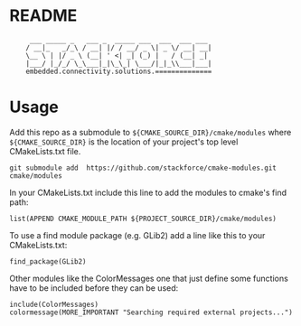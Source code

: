 # README

```
     ___ _____ _   ___ _  _____ ___  ___  ___ ___
    / __|_   _/_\ / __| |/ / __/ _ \| _ \/ __| __|
    \__ \ | |/ _ \ (__| ' <| _| (_) |   / (__| _|
    |___/ |_/_/ \_\___|_|\_\_| \___/|_|_\\___|___|
    embedded.connectivity.solutions.==============
```

# Usage

Add this repo as a submodule to `${CMAKE_SOURCE_DIR}/cmake/modules` where `${CMAKE_SOURCE_DIR}` is the location of your project's top level CMakeLists.txt file.

    git submodule add  https://github.com/stackforce/cmake-modules.git cmake/modules

In your CMakeLists.txt include this line to add the modules to cmake's find path:

    list(APPEND CMAKE_MODULE_PATH ${PROJECT_SOURCE_DIR}/cmake/modules)

To use a find module package (e.g. GLib2) add a line like this to your CMakeLists.txt:

    find_package(GLib2)

Other modules like the ColorMessages one that just define some functions have to be included before they can be used:

    include(ColorMessages)
    colormessage(MORE_IMPORTANT "Searching required external projects...")
